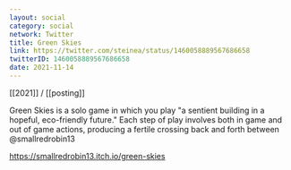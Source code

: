 ```yaml
---
layout: social
category: social
network: Twitter
title: Green Skies
link: https://twitter.com/steinea/status/1460058889567686658
twitterID: 1460058889567686658
date: 2021-11-14
---
```


[[2021]] / [[posting]]

Green Skies is a solo game in which you play "a sentient building in a hopeful, eco-friendly future." Each step of play involves both in game and out of game actions, producing a fertile crossing back and forth between @smallredrobin13

<https://smallredrobin13.itch.io/green-skies>
